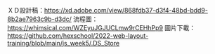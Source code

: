 ＸＤ設計稿：https://xd.adobe.com/view/868fdb37-d3f4-48bd-bdd9-8b2ae7963c9b-d3dc/
流程圖：https://whimsical.com/WZEyuJGJUCLmw9rCEHhPp9
圖片下載：https://github.com/hexschool/2022-web-layout-training/blob/main/js_week5/.DS_Store